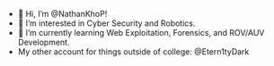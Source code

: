 - 👋 Hi, I’m @NathanKhoP!
- 👀 I’m interested in Cyber Security and Robotics.
- 🌱 I’m currently learning Web Exploitation, Forensics, and ROV/AUV Development.
- My other account for things outside of college: @Etern1tyDark

<!---
NathanKhoP/NathanKhoP is a ✨ special ✨ repository because its `README.md` (this file) appears on your GitHub profile.
You can click the Preview link to take a look at your changes.
--->
